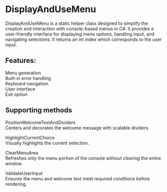 # DisplayAndUseMenu  

DisplayAndUseMenu is a static helper class designed to simplify the creation and interaction with console-based menus in C#. It provides a user-friendly interface for displaying menu options, handling input, and navigating selections. It returns an int index which corresponds to the user input.  

## Features:  

Menu generation  
Built-in error handling  
Keyboard navigation  
User interface  
Exit option  

## Supporting methods  

PositionWelcomeTestAndDividers  
Centers and decorates the welcome message with scalable dividers.  
  
HighlightCurrentChoice  
Visually highlights the current selection.  
  
ClearMenuArea  
Refreshes only the menu portion of the console without clearing the entire window.  

ValidateUserInput  
Ensures the menu and welcome text meet required conditions before rendering.
